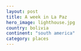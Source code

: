 ```yaml
---
layout: post
title: A week in La Paz
hero_image: lighthouse.jpg
country: bolivia
continent: "south america"
category: places
---
```

